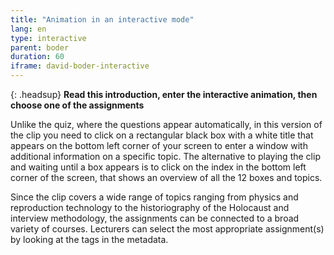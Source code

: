 ```yaml
---
title: "Animation in an interactive mode"
lang: en
type: interactive
parent: boder
duration: 60
iframe: david-boder-interactive
---
```


{: .headsup}
**Read this introduction, enter the interactive animation, then choose one of the assignments**

Unlike the quiz, where the questions appear automatically, in this version of the clip you need to click on a rectangular black box with a white title that appears on the bottom left corner of your screen to enter a window with additional information on a specific topic.
The alternative to playing the clip and waiting until a box appears is to click on the index in the bottom left corner of the screen, that shows an overview of all the 12 boxes and topics.

Since the clip covers a wide range of topics ranging from physics and reproduction technology to the historiography of the Holocaust and interview methodology, the assignments can be connected to a broad variety of courses. Lecturers can select the most appropriate assignment(s) by looking at the tags in the metadata.


<!-- more -->
